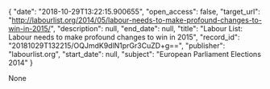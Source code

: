 {
  "date": "2018-10-29T13:22:15.900655", 
  "open_access": false, 
  "target_url": "http://labourlist.org/2014/05/labour-needs-to-make-profound-changes-to-win-in-2015/", 
  "description": null, 
  "end_date": null, 
  "title": "Labour List: Labour needs to make profound changes to win in 2015", 
  "record_id": "20181029T132215/OQJmdK9dlN1prGr3CuZD+g==", 
  "publisher": "labourlist.org", 
  "start_date": null, 
  "subject": "European Parliament Elections 2014"
}

None